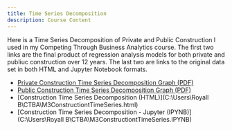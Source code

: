 ```yaml
---
title: Time Series Decomposition
description: Course Content
---
```


Here is a Time Series Decomposition of Private and Public Construction I used in my Competing Through Business Analytics course.
The first two links are the final product of regression analysis models for both private and publiuc construction over 12 years.
The last two are links to the original data set in both HTML and Jupyter Notebook formats.

- [Private Construction Time Series Decomposition Graph (PDF)](private_timeseries.pdf)
- [Public Construction Time Series Decomposition Graph (PDF)](public_timeseries.pdf)
- [Construction Time Series Decomposition (HTML)](C:\Users\Royall B\CTBA\M3ConstructiontTimeSeries.html)
- [Construction Time Series Decomposition - Jupyter (IPYNB)](C:\Users\Royall B\CTBA\M3ConstructiontTimeSeries.IPYNB)

